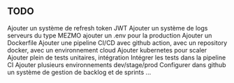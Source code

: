 ## TODO

Ajouter un système de refresh token JWT
Ajouter un système de logs serveurs du type MEZMO
ajouter un .env pour la production
Ajouter un Dockerfile
Ajouter une pipeline CI/CD avec github action, avec un repository docker, avec un environnement cloud
Ajouter kubernetes pour scaler
Ajouter plein de tests unitaires, intégration
Intégrer les tests dans la pipeline CI
Ajouter plusieurs environnements dev/stage/prod
Configurer dans github un système de gestion de backlog et de sprints
...
